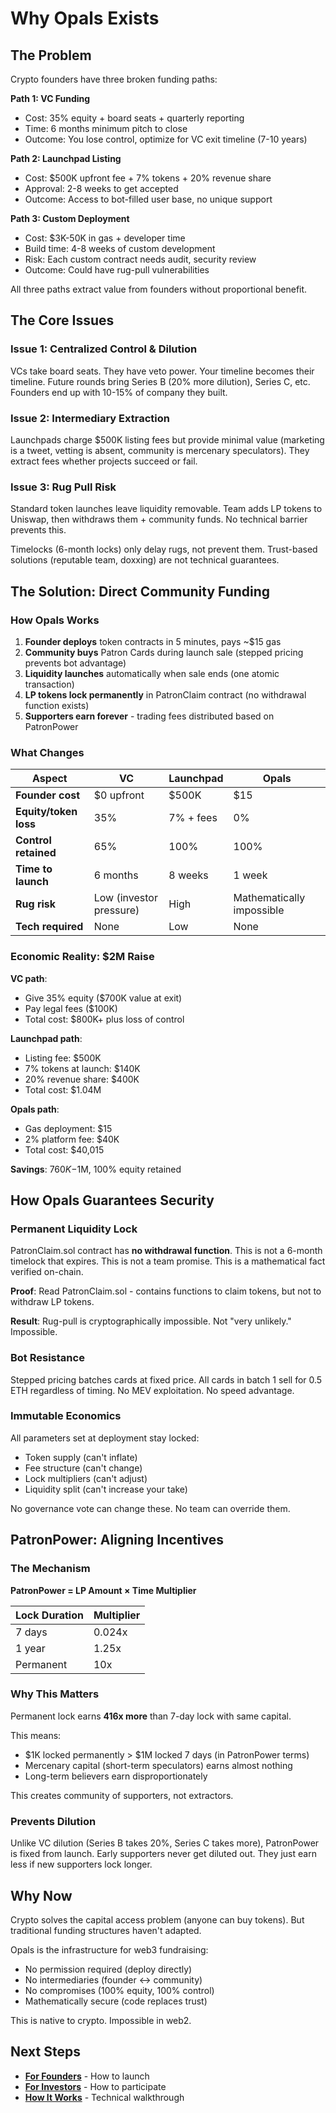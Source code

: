 # Why Opals Exists

## The Problem

Crypto founders have three broken funding paths:

**Path 1: VC Funding**
- Cost: 35% equity + board seats + quarterly reporting
- Time: 6 months minimum pitch to close
- Outcome: You lose control, optimize for VC exit timeline (7-10 years)

**Path 2: Launchpad Listing**
- Cost: $500K upfront fee + 7% tokens + 20% revenue share
- Approval: 2-8 weeks to get accepted
- Outcome: Access to bot-filled user base, no unique support

**Path 3: Custom Deployment**
- Cost: $3K-50K in gas + developer time
- Build time: 4-8 weeks of custom development
- Risk: Each custom contract needs audit, security review
- Outcome: Could have rug-pull vulnerabilities

All three paths extract value from founders without proportional benefit.

## The Core Issues

### Issue 1: Centralized Control & Dilution

VCs take board seats. They have veto power. Your timeline becomes their timeline. Future rounds bring Series B (20% more dilution), Series C, etc. Founders end up with 10-15% of company they built.

### Issue 2: Intermediary Extraction

Launchpads charge $500K listing fees but provide minimal value (marketing is a tweet, vetting is absent, community is mercenary speculators). They extract fees whether projects succeed or fail.

### Issue 3: Rug Pull Risk

Standard token launches leave liquidity removable. Team adds LP tokens to Uniswap, then withdraws them + community funds. No technical barrier prevents this.

Timelocks (6-month locks) only delay rugs, not prevent them. Trust-based solutions (reputable team, doxxing) are not technical guarantees.

## The Solution: Direct Community Funding

### How Opals Works

1. **Founder deploys** token contracts in 5 minutes, pays ~$15 gas
2. **Community buys** Patron Cards during launch sale (stepped pricing prevents bot advantage)
3. **Liquidity launches** automatically when sale ends (one atomic transaction)
4. **LP tokens lock permanently** in PatronClaim contract (no withdrawal function exists)
5. **Supporters earn forever** - trading fees distributed based on PatronPower

### What Changes

| Aspect | VC | Launchpad | Opals |
|--------|-----|-----------|-------|
| **Founder cost** | $0 upfront | $500K | $15 |
| **Equity/token loss** | 35% | 7% + fees | 0% |
| **Control retained** | 65% | 100% | 100% |
| **Time to launch** | 6 months | 8 weeks | 1 week |
| **Rug risk** | Low (investor pressure) | High | Mathematically impossible |
| **Tech required** | None | Low | None |

### Economic Reality: $2M Raise

**VC path**:
- Give 35% equity ($700K value at exit)
- Pay legal fees ($100K)
- Total cost: $800K+ plus loss of control

**Launchpad path**:
- Listing fee: $500K
- 7% tokens at launch: $140K
- 20% revenue share: $400K
- Total cost: $1.04M

**Opals path**:
- Gas deployment: $15
- 2% platform fee: $40K
- Total cost: $40,015

**Savings**: $760K-$1M, 100% equity retained

## How Opals Guarantees Security

### Permanent Liquidity Lock

PatronClaim.sol contract has **no withdrawal function**. This is not a 6-month timelock that expires. This is not a team promise. This is a mathematical fact verified on-chain.

**Proof**: Read PatronClaim.sol - contains functions to claim tokens, but not to withdraw LP tokens.

**Result**: Rug-pull is cryptographically impossible. Not "very unlikely." Impossible.

### Bot Resistance

Stepped pricing batches cards at fixed price. All cards in batch 1 sell for 0.5 ETH regardless of timing. No MEV exploitation. No speed advantage.

### Immutable Economics

All parameters set at deployment stay locked:
- Token supply (can't inflate)
- Fee structure (can't change)
- Lock multipliers (can't adjust)
- Liquidity split (can't increase your take)

No governance vote can change these. No team can override them.

## PatronPower: Aligning Incentives

### The Mechanism

**PatronPower = LP Amount × Time Multiplier**

| Lock Duration | Multiplier |
|---|---|
| 7 days | 0.024x |
| 1 year | 1.25x |
| Permanent | 10x |

### Why This Matters

Permanent lock earns **416x more** than 7-day lock with same capital.

This means:
- $1K locked permanently > $1M locked 7 days (in PatronPower terms)
- Mercenary capital (short-term speculators) earns almost nothing
- Long-term believers earn disproportionately

This creates community of supporters, not extractors.

### Prevents Dilution

Unlike VC dilution (Series B takes 20%, Series C takes more), PatronPower is fixed from launch. Early supporters never get diluted out. They just earn less if new supporters lock longer.

## Why Now

Crypto solves the capital access problem (anyone can buy tokens). But traditional funding structures haven't adapted.

Opals is the infrastructure for web3 fundraising:
- No permission required (deploy directly)
- No intermediaries (founder ↔ community)
- No compromises (100% equity, 100% control)
- Mathematically secure (code replaces trust)

This is native to crypto. Impossible in web2.

## Next Steps

- **[For Founders](../for-founders/README.md)** - How to launch
- **[For Investors](../for-investors/README.md)** - How to participate
- **[How It Works](./how-it-works.md)** - Technical walkthrough
